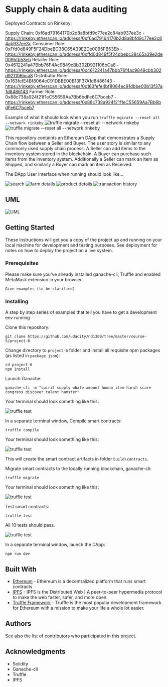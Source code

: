 # Supply chain & data auditing

Deployed Contracts on Rinkeby: 

Supply Chain: 0xf6ad79164170b2d8a8bfd9c77ee2c84ab937ee3c - https://rinkeby.etherscan.io/address/0xf6ad79164170b2d8a8bfd9c77ee2c84ab937ee3c
Consumer Role: 0xFfd0d849F5F24DbeBC38C65A39E2De0095FB53Eb - https://rinkeby.etherscan.io/address/0xffd0d849f5f24dbebc38c65a39e2de0095fb53eb
Retailer Role: 0x4612241a47Bbb76F4Ac9849cBb302D921106bCa8 - https://rinkeby.etherscan.io/address/0x4612241a47bbb76f4ac9849cbb302d921106bca8
Distributor Role: 0x163fefE4Bf8064eC91DBBE00B13F37A1d8486143 - https://rinkeby.etherscan.io/address/0x163fefe4bf8064ec91dbbe00b13f37a1d8486143
Farmer Role: 0x88c738a924f21f1eC55659Aa7Bb6bdFe6C7bceb7 - https://rinkeby.etherscan.io/address/0x88c738a924f21f1eC55659Aa7Bb6bdFe6C7bceb7


Example of what it should look when you run ```truffle mgirate --reset all --network rinkeby```
![truffle migrate --reset all --network rinkeby](images/deploy-contract-1.png)
![truffle migrate --reset all --network rinkeby](images/deploy-contract-2.png)




This repository containts an Ethereum DApp that demonstrates a Supply Chain flow between a Seller and Buyer. The user story is similar to any commonly used supply chain process. A Seller can add items to the inventory system stored in the blockchain. A Buyer can purchase such items from the inventory system. Additionally a Seller can mark an item as Shipped, and similarly a Buyer can mark an item as Received.

The DApp User Interface when running should look like...

![search](images/search.png)
![farm details](images/farm-details.png)
![product details](images/product-details.png)
![transaction history](images/tx-history.png)


## UML
![UML](images/UML-dig.png)

## Getting Started

These instructions will get you a copy of the project up and running on your local machine for development and testing purposes. See deployment for notes on how to deploy the project on a live system.

### Prerequisites

Please make sure you've already installed ganache-cli, Truffle and enabled MetaMask extension in your browser.

```
Give examples (to be clarified)
```

### Installing

A step by step series of examples that tell you have to get a development env running

Clone this repository:

```
git clone https://github.com/udacity/nd1309/tree/master/course-5/project-6
```

Change directory to ```project-6``` folder and install all requisite npm packages (as listed in ```package.json```):

```
cd project-6
npm install
```

Launch Ganache:

```
ganache-cli -m "spirit supply whale amount human item harsh scare congress discover talent hamster"
```

Your terminal should look something like this:

![truffle test](images/ganache-cli.png)

In a separate terminal window, Compile smart contracts:

```
truffle compile
```

Your terminal should look something like this:

![truffle test](images/truffle_compile.png)

This will create the smart contract artifacts in folder ```build\contracts```.

Migrate smart contracts to the locally running blockchain, ganache-cli:

```
truffle migrate
```

Your terminal should look something like this:

![truffle test](images/truffle_migrate.png)

Test smart contracts:

```
truffle test
```

All 10 tests should pass.

![truffle test](images/truffle_test.png)

In a separate terminal window, launch the DApp:

```
npm run dev
```

## Built With

* [Ethereum](https://www.ethereum.org/) - Ethereum is a decentralized platform that runs smart contracts
* [IPFS](https://ipfs.io/) - IPFS is the Distributed Web | A peer-to-peer hypermedia protocol
to make the web faster, safer, and more open.
* [Truffle Framework](http://truffleframework.com/) - Truffle is the most popular development framework for Ethereum with a mission to make your life a whole lot easier.


## Authors

See also the list of [contributors](https://github.com/your/project/contributors.md) who participated in this project.

## Acknowledgments

* Solidity
* Ganache-cli
* Truffle
* IPFS
